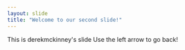 ```yaml
---
layout: slide
title: "Welcome to our second slide!"
---
```

This is derekmckinney's slide
Use the left arrow to go back!
